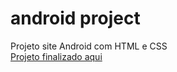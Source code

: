 # android project
Projeto site Android com HTML e CSS
 <br>
<a href="https://kenjiodan.github.io/android-project/index">Projeto finalizado aqui</a>
